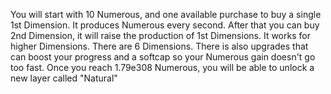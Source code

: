 You will start with 10 Numerous, and one available purchase to buy a single 1st Dimension. It produces Numerous every second. After that you can buy 2nd Dimension, it will raise the production of 1st Dimensions. It works for higher Dimensions. There are 6 Dimensions. There is also upgrades that can boost your progress and a softcap so your Numerous gain doesn't go too fast.
Once you reach 1.79e308 Numerous, you will be able to unlock a new layer called "Natural"
